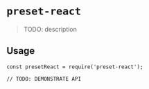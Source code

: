 # `preset-react`

> TODO: description

## Usage

```
const presetReact = require('preset-react');

// TODO: DEMONSTRATE API
```
